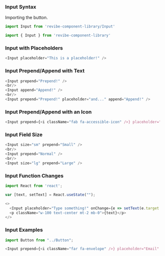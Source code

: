 ### Input Syntax

Importing the button.
```js static
import Input from 'revibe-component-library/Input'

import { Input } from 'revibe-component-library'
```

### Input with Placeholders
```js
<Input placeholder="This is a placeholder!" />
```

### Input Prepend/Append with Text
```js padded
<Input prepend="Prepend!" />
<br/>
<Input append="Append!" />
<br/>
<Input prepend="Prepend!" placeholder="and..." append="Append!" />
```

### Input Prepend/Append with an Icon
```js
<Input prepend={<i className="fab fa-accessible-icon" />} placeholder="Use an icon as well!" />
```

### Input Field Size
```js padded
<Input size="sm" prepend="Small" />
<br/>
<Input prepend="Normal" />
<br/>
<Input size="lg" prepend="Large" />
```

### Input Function Changes
```js
import React from 'react';

var [text, setText] = React.useState("");

<>
  <Input placeholder="Type something!" onChange={e => setText(e.target.value)} />
  <p className="w-100 text-center mt-2 mb-0">{text}</p>
</>
```

### Input Examples
```js
import Button from "../Button";

<Input prepend={<i className="far fa-envelope" />} placeholder="Email" append={<Button>Submit</Button>} />
```